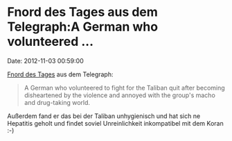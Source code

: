 Fnord des Tages aus dem Telegraph:A German who volunteered \...
===============================================================

Date: 2012-11-03 00:59:00

[Fnord des
Tages](http://www.telegraph.co.uk/news/worldnews/europe/germany/9651180/German-quits-unhygienic-drug-using-Taliban.html)
aus dem Telegraph:

> A German who volunteered to fight for the Taliban quit after becoming
> disheartened by the violence and annoyed with the group\'s macho and
> drug-taking world.

Außerdem fand er das bei der Taliban unhygienisch und hat sich ne
Hepatitis geholt und findet soviel Unreinlichkeit inkompatibel mit dem
Koran :-)
